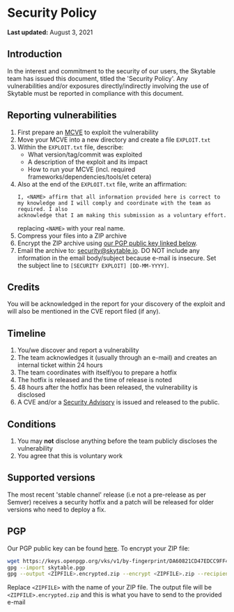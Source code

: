 # Security Policy

**Last updated:** August 3, 2021

## Introduction

In the interest and commitment to the security of our users, the Skytable team has issued this document, titled the 'Security Policy'.
Any vulnerabilities and/or exposures directly/indirectly involving the use of Skytable must be reported in compliance with this document.

## Reporting vulnerabilities

1. First prepare an [MCVE](https://stackoverflow.com/help/minimal-reproducible-example) to exploit the vulnerability
2. Move your MCVE into a new directory and create a file `EXPLOIT.txt`
3. Within the `EXPLOIT.txt` file, describe:
   - What version/tag/commit was exploited
   - A description of the exploit and its impact
   - How to run your MCVE (incl. required frameworks/dependencies/tools/et cetera)
4. Also at the end of the `EXPLOIT.txt` file, write an affirmation:
   ```
   I, <NAME> affirm that all information provided here is correct to my knowledge and I will comply and coordinate with the team as required. I also
   acknowledge that I am making this submission as a voluntary effort.
   ```
   replacing `<NAME>` with your real name.
5. Compress your files into a ZIP archive
6. Encrypt the ZIP archive using [our PGP public key linked below](#pgp).
7. Email the archive to: [security@skytable.io](mailto:security@skytable.io). DO NOT include any information in the email body/subject because
e-mail is insecure. Set the subject line to `[SECURITY EXPLOIT] [DD-MM-YYYY]`.

## Credits

You will be acknowledged in the report for your discovery of the exploit
and will also be mentioned in the CVE report filed (if any).

## Timeline

1. You/we discover and report a vulnerability
2. The team acknowledges it (usually through an e-mail) and creates an internal ticket within 24 hours
3. The team coordinates with itself/you to prepare a hotfix
4. The hotfix is released and the time of release is noted
5. 48 hours after the hotfix has been released, the vulnerability is
   disclosed
6. A CVE and/or a [Security Advisory](https://security.skytable.io) is issued and released to the public.

## Conditions

1. You may **not** disclose anything before the team publicly discloses the vulnerability
2. You agree that this is voluntary work

## Supported versions

The most recent 'stable channel' release (i.e not a pre-release as per Semver) receives a security hotfix and a patch will be released for older versions
who need to deploy a fix.

## PGP

Our PGP public key can be found [here](https://keys.openpgp.org/vks/v1/by-fingerprint/DA60821CD47EDCC9FF4702AF66F326F3B98EAF90).
To encrypt your ZIP file:
```sh
wget https://keys.openpgp.org/vks/v1/by-fingerprint/DA60821CD47EDCC9FF4702AF66F326F3B98EAF90 -O skytable.pgp  # download the key
gpg --import skytable.pgp                                                                                     # import the key
gpg --output <ZIPFILE>.encrypted.zip --encrypt <ZIPFILE>.zip --recipient nandansayan@outlook.com              # encrypt the archive
```
Replace `<ZIPFILE>` with the name of your ZIP file. The output file will be `<ZIPFILE>.encrypted.zip` and this is what you have to send to the provided e-mail
